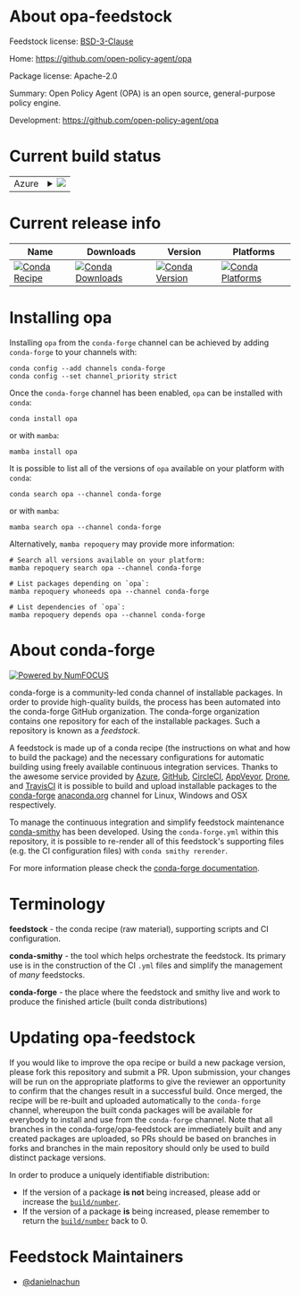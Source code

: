 About opa-feedstock
===================

Feedstock license: [BSD-3-Clause](https://github.com/conda-forge/opa-feedstock/blob/main/LICENSE.txt)

Home: https://github.com/open-policy-agent/opa

Package license: Apache-2.0

Summary: Open Policy Agent (OPA) is an open source, general-purpose policy engine.

Development: https://github.com/open-policy-agent/opa

Current build status
====================


<table>
    
  <tr>
    <td>Azure</td>
    <td>
      <details>
        <summary>
          <a href="https://dev.azure.com/conda-forge/feedstock-builds/_build/latest?definitionId=23888&branchName=main">
            <img src="https://dev.azure.com/conda-forge/feedstock-builds/_apis/build/status/opa-feedstock?branchName=main">
          </a>
        </summary>
        <table>
          <thead><tr><th>Variant</th><th>Status</th></tr></thead>
          <tbody><tr>
              <td>linux_64</td>
              <td>
                <a href="https://dev.azure.com/conda-forge/feedstock-builds/_build/latest?definitionId=23888&branchName=main">
                  <img src="https://dev.azure.com/conda-forge/feedstock-builds/_apis/build/status/opa-feedstock?branchName=main&jobName=linux&configuration=linux%20linux_64_" alt="variant">
                </a>
              </td>
            </tr><tr>
              <td>linux_aarch64</td>
              <td>
                <a href="https://dev.azure.com/conda-forge/feedstock-builds/_build/latest?definitionId=23888&branchName=main">
                  <img src="https://dev.azure.com/conda-forge/feedstock-builds/_apis/build/status/opa-feedstock?branchName=main&jobName=linux&configuration=linux%20linux_aarch64_" alt="variant">
                </a>
              </td>
            </tr><tr>
              <td>linux_ppc64le</td>
              <td>
                <a href="https://dev.azure.com/conda-forge/feedstock-builds/_build/latest?definitionId=23888&branchName=main">
                  <img src="https://dev.azure.com/conda-forge/feedstock-builds/_apis/build/status/opa-feedstock?branchName=main&jobName=linux&configuration=linux%20linux_ppc64le_" alt="variant">
                </a>
              </td>
            </tr><tr>
              <td>osx_64</td>
              <td>
                <a href="https://dev.azure.com/conda-forge/feedstock-builds/_build/latest?definitionId=23888&branchName=main">
                  <img src="https://dev.azure.com/conda-forge/feedstock-builds/_apis/build/status/opa-feedstock?branchName=main&jobName=osx&configuration=osx%20osx_64_" alt="variant">
                </a>
              </td>
            </tr><tr>
              <td>osx_arm64</td>
              <td>
                <a href="https://dev.azure.com/conda-forge/feedstock-builds/_build/latest?definitionId=23888&branchName=main">
                  <img src="https://dev.azure.com/conda-forge/feedstock-builds/_apis/build/status/opa-feedstock?branchName=main&jobName=osx&configuration=osx%20osx_arm64_" alt="variant">
                </a>
              </td>
            </tr><tr>
              <td>win_64</td>
              <td>
                <a href="https://dev.azure.com/conda-forge/feedstock-builds/_build/latest?definitionId=23888&branchName=main">
                  <img src="https://dev.azure.com/conda-forge/feedstock-builds/_apis/build/status/opa-feedstock?branchName=main&jobName=win&configuration=win%20win_64_" alt="variant">
                </a>
              </td>
            </tr>
          </tbody>
        </table>
      </details>
    </td>
  </tr>
</table>

Current release info
====================

| Name | Downloads | Version | Platforms |
| --- | --- | --- | --- |
| [![Conda Recipe](https://img.shields.io/badge/recipe-opa-green.svg)](https://anaconda.org/conda-forge/opa) | [![Conda Downloads](https://img.shields.io/conda/dn/conda-forge/opa.svg)](https://anaconda.org/conda-forge/opa) | [![Conda Version](https://img.shields.io/conda/vn/conda-forge/opa.svg)](https://anaconda.org/conda-forge/opa) | [![Conda Platforms](https://img.shields.io/conda/pn/conda-forge/opa.svg)](https://anaconda.org/conda-forge/opa) |

Installing opa
==============

Installing `opa` from the `conda-forge` channel can be achieved by adding `conda-forge` to your channels with:

```
conda config --add channels conda-forge
conda config --set channel_priority strict
```

Once the `conda-forge` channel has been enabled, `opa` can be installed with `conda`:

```
conda install opa
```

or with `mamba`:

```
mamba install opa
```

It is possible to list all of the versions of `opa` available on your platform with `conda`:

```
conda search opa --channel conda-forge
```

or with `mamba`:

```
mamba search opa --channel conda-forge
```

Alternatively, `mamba repoquery` may provide more information:

```
# Search all versions available on your platform:
mamba repoquery search opa --channel conda-forge

# List packages depending on `opa`:
mamba repoquery whoneeds opa --channel conda-forge

# List dependencies of `opa`:
mamba repoquery depends opa --channel conda-forge
```


About conda-forge
=================

[![Powered by
NumFOCUS](https://img.shields.io/badge/powered%20by-NumFOCUS-orange.svg?style=flat&colorA=E1523D&colorB=007D8A)](https://numfocus.org)

conda-forge is a community-led conda channel of installable packages.
In order to provide high-quality builds, the process has been automated into the
conda-forge GitHub organization. The conda-forge organization contains one repository
for each of the installable packages. Such a repository is known as a *feedstock*.

A feedstock is made up of a conda recipe (the instructions on what and how to build
the package) and the necessary configurations for automatic building using freely
available continuous integration services. Thanks to the awesome service provided by
[Azure](https://azure.microsoft.com/en-us/services/devops/), [GitHub](https://github.com/),
[CircleCI](https://circleci.com/), [AppVeyor](https://www.appveyor.com/),
[Drone](https://cloud.drone.io/welcome), and [TravisCI](https://travis-ci.com/)
it is possible to build and upload installable packages to the
[conda-forge](https://anaconda.org/conda-forge) [anaconda.org](https://anaconda.org/)
channel for Linux, Windows and OSX respectively.

To manage the continuous integration and simplify feedstock maintenance
[conda-smithy](https://github.com/conda-forge/conda-smithy) has been developed.
Using the ``conda-forge.yml`` within this repository, it is possible to re-render all of
this feedstock's supporting files (e.g. the CI configuration files) with ``conda smithy rerender``.

For more information please check the [conda-forge documentation](https://conda-forge.org/docs/).

Terminology
===========

**feedstock** - the conda recipe (raw material), supporting scripts and CI configuration.

**conda-smithy** - the tool which helps orchestrate the feedstock.
                   Its primary use is in the construction of the CI ``.yml`` files
                   and simplify the management of *many* feedstocks.

**conda-forge** - the place where the feedstock and smithy live and work to
                  produce the finished article (built conda distributions)


Updating opa-feedstock
======================

If you would like to improve the opa recipe or build a new
package version, please fork this repository and submit a PR. Upon submission,
your changes will be run on the appropriate platforms to give the reviewer an
opportunity to confirm that the changes result in a successful build. Once
merged, the recipe will be re-built and uploaded automatically to the
`conda-forge` channel, whereupon the built conda packages will be available for
everybody to install and use from the `conda-forge` channel.
Note that all branches in the conda-forge/opa-feedstock are
immediately built and any created packages are uploaded, so PRs should be based
on branches in forks and branches in the main repository should only be used to
build distinct package versions.

In order to produce a uniquely identifiable distribution:
 * If the version of a package **is not** being increased, please add or increase
   the [``build/number``](https://docs.conda.io/projects/conda-build/en/latest/resources/define-metadata.html#build-number-and-string).
 * If the version of a package **is** being increased, please remember to return
   the [``build/number``](https://docs.conda.io/projects/conda-build/en/latest/resources/define-metadata.html#build-number-and-string)
   back to 0.

Feedstock Maintainers
=====================

* [@danielnachun](https://github.com/danielnachun/)

